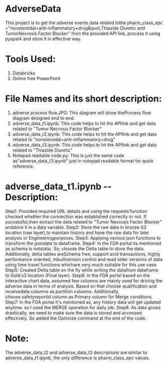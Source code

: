 # AdverseData
This project is to get the adverse events data related tothe pharm_class_epc ="nonsteroidal+anti-inflammatory+drug&quot,Thiazide Diuretic and TumorNecrosis Factor Blocker" from the provided API link, process it using pyspark and store it in effective way.

# Tools Used:
1) Databricks
2) Online free PowerPoint

# File Names and its short description:
1) adverse process flow.JPG: This diagram will show theProcess flow diagram designed end to end.
2) adverse_data_t1.ipynb: This code helps to hit the APIlink and get data related to "Tumor Necrosis Factor Blocker"
3) adverse_data_t2.ipynb: This code helps to hit the APIlink and get data related to "nonsteroidal+anti-inflammatory+drug"
4) adverse_data_t3.ipynb: This code helps to hit the APIlink and get data related to "Thiazide Diuretic"
5) Notepad readable code.py: This is just the same code as"adverse_data_t3.ipynb" just in notepad readable format for quick reference.

# adverse_data_t1.ipynb -- Description:
Step1: Provided required URL details and using the requests’function checked whether the connection was established correctly or not. If successful,then extract the data related to "Tumor Necrosis Factor Blocker" andstore it in a data variable.
Step2: Store the raw data in bronze S3 location (raw layer),to maintain history and have the raw data for later analysis or Engineeringpurposes.
Step3: Applying various json functions to transform the jsondata to dataframe.
Step4: In the FDA portal its mentioned as schema is notstatic. So, choose the Delta table to store the data. Additionally, delta tables areSchema free, support acid transactions, highly performance oriented, inbuiltversion control and read older versions of data using time travel functions whichare very much suitable for this use case.
Step5: Created Delta table on the fly while writing the datafrom dataframe to Gold s3 location (Final layer).
Step6: In the FDA portal based on the interactive chart data, assumed few columns are mainly used for driving the adverse data in terms of analysis. Based on that choose qualification and receivedate columns as partition columns. Additionally, choose safetyreportid column as Primary column for Merge conditions.
Step7: In the FDA portal it's mentioned as, any history data will get updated anytime. so I used the MERGE operation for daily job.
Step8: As data grows drastically, we need to make sure the data is stored and accessed effectively. So added the Optimize command at the end of the code.

# Note:
The adverse_data_t2 and adverse_data_t3 descriptions are similar to adverse_data_t1.ipynb, the only difference is pharm_class_epc values.

